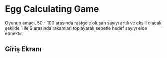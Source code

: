 # Egg Calculating Game
Oyunun amacı, 50 - 100 arasında rastgele oluşan sayıyı artılı ve eksili olacak şekilde 1 ile 9 arasında rakamları toplayarak sepetle hedef sayıyı elde etmektir. 
## Giriş Ekranı

